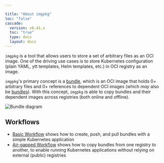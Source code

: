 ```yaml
---

title: "About imgpkg"
toc: "false"
cascade:
  version: v0.41.x
  toc: "true"
  type: docs
  layout: docs
---
```


`imgpkg` is a tool that allows users to store a set of arbitrary files as an OCI image. One of the driving use cases is to store Kubernetes configuration (plain YAML, ytt templates, Helm templates, etc.) in OCI registry as an image.

`imgpkg`'s primary concept is a [bundle](resources.md#bundle), which is an OCI image that holds 0+ arbitrary files and 0+ references to dependent OCI images (which *may* also be [bundles](resources.md/#nested-bundle)). With this concept, `imgpkg` is able to copy bundles and their dependent images across registries (both online and offline).

![Bundle diagram](/images/imgpkg/bundle-diagram.png)

## Workflows

- [Basic Workflow](basic-workflow.md) shows how to create, push, and pull bundles with a simple Kubernetes application
- [Air-gapped Workflow](air-gapped-workflow.md) shows how to copy bundles from one registry to another, to enable running Kubernetes applications without relying on external (public) registries
